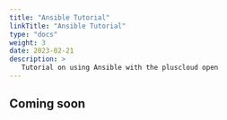 ```yaml
---
title: "Ansible Tutorial"
linkTitle: "Ansible Tutorial"
type: "docs"
weight: 3
date: 2023-02-21
description: >
   Tutorial on using Ansible with the pluscloud open
---
```


## Coming soon
